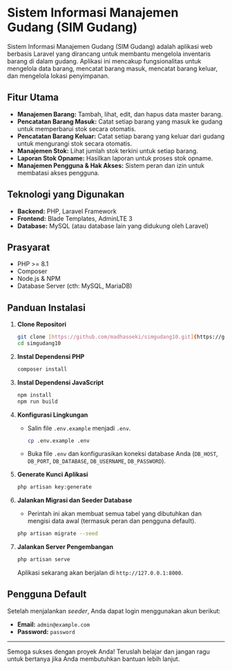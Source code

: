 # Sistem Informasi Manajemen Gudang (SIM Gudang)

Sistem Informasi Manajemen Gudang (SIM Gudang) adalah aplikasi web berbasis Laravel yang dirancang untuk membantu mengelola inventaris barang di dalam gudang. Aplikasi ini mencakup fungsionalitas untuk mengelola data barang, mencatat barang masuk, mencatat barang keluar, dan mengelola lokasi penyimpanan.

## Fitur Utama

-   **Manajemen Barang:** Tambah, lihat, edit, dan hapus data master barang.
-   **Pencatatan Barang Masuk:** Catat setiap barang yang masuk ke gudang untuk memperbarui stok secara otomatis.
-   **Pencatatan Barang Keluar:** Catat setiap barang yang keluar dari gudang untuk mengurangi stok secara otomatis.
-   **Manajemen Stok:** Lihat jumlah stok terkini untuk setiap barang.
-   **Laporan Stok Opname:** Hasilkan laporan untuk proses stok opname.
-   **Manajemen Pengguna & Hak Akses:** Sistem peran dan izin untuk membatasi akses pengguna.

## Teknologi yang Digunakan

-   **Backend:** PHP, Laravel Framework
-   **Frontend:** Blade Templates, AdminLTE 3
-   **Database:** MySQL (atau database lain yang didukung oleh Laravel)

## Prasyarat

-   PHP >= 8.1
-   Composer
-   Node.js & NPM
-   Database Server (cth: MySQL, MariaDB)

## Panduan Instalasi

1.  **Clone Repositori**
    ```bash
    git clone [https://github.com/madhasoeki/simgudang10.git](https://github.com/madhasoeki/simgudang10.git)
    cd simgudang10
    ```

2.  **Instal Dependensi PHP**
    ```bash
    composer install
    ```

3.  **Instal Dependensi JavaScript**
    ```bash
    npm install
    npm run build
    ```

4.  **Konfigurasi Lingkungan**
    * Salin file `.env.example` menjadi `.env`.
        ```bash
        cp .env.example .env
        ```
    * Buka file `.env` dan konfigurasikan koneksi database Anda (`DB_HOST`, `DB_PORT`, `DB_DATABASE`, `DB_USERNAME`, `DB_PASSWORD`).

5.  **Generate Kunci Aplikasi**
    ```bash
    php artisan key:generate
    ```

6.  **Jalankan Migrasi dan Seeder Database**
    * Perintah ini akan membuat semua tabel yang dibutuhkan dan mengisi data awal (termasuk peran dan pengguna default).
    ```bash
    php artisan migrate --seed
    ```

7.  **Jalankan Server Pengembangan**
    ```bash
    php artisan serve
    ```

    Aplikasi sekarang akan berjalan di `http://127.0.0.1:8000`.

## Pengguna Default

Setelah menjalankan *seeder*, Anda dapat login menggunakan akun berikut:

-   **Email:** `admin@example.com`
-   **Password:** `password`

---

Semoga sukses dengan proyek Anda! Teruslah belajar dan jangan ragu untuk bertanya jika Anda membutuhkan bantuan lebih lanjut.